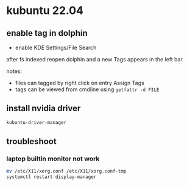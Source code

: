 # kubuntu 22.04

## enable tag in dolphin

- enable KDE Settings/File Search

after fs indexed reopen dolphin and a new Tags appears in the left bar.

notes:
- files can tagged by right click on entry Assign Tags
- tags can be viewed from cmdline using `getfattr -d FILE`

## install nvidia driver

```sh
kubuntu-driver-manager
```

## troubleshoot

### laptop builtin monitor not work

```sh
mv /etc/X11/xorg.conf /etc/X11/xorg.conf-tmp
systemctl restart display-manager
```
